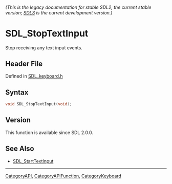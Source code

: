 ###### (This is the legacy documentation for stable SDL2, the current stable version; [SDL3](https://wiki.libsdl.org/SDL3/) is the current development version.)
# SDL_StopTextInput

Stop receiving any text input events.

## Header File

Defined in [SDL_keyboard.h](https://github.com/libsdl-org/SDL/blob/SDL2/include/SDL_keyboard.h)

## Syntax

```c
void SDL_StopTextInput(void);
```

## Version

This function is available since SDL 2.0.0.

## See Also

- [SDL_StartTextInput](SDL_StartTextInput)

----
[CategoryAPI](CategoryAPI), [CategoryAPIFunction](CategoryAPIFunction), [CategoryKeyboard](CategoryKeyboard)

